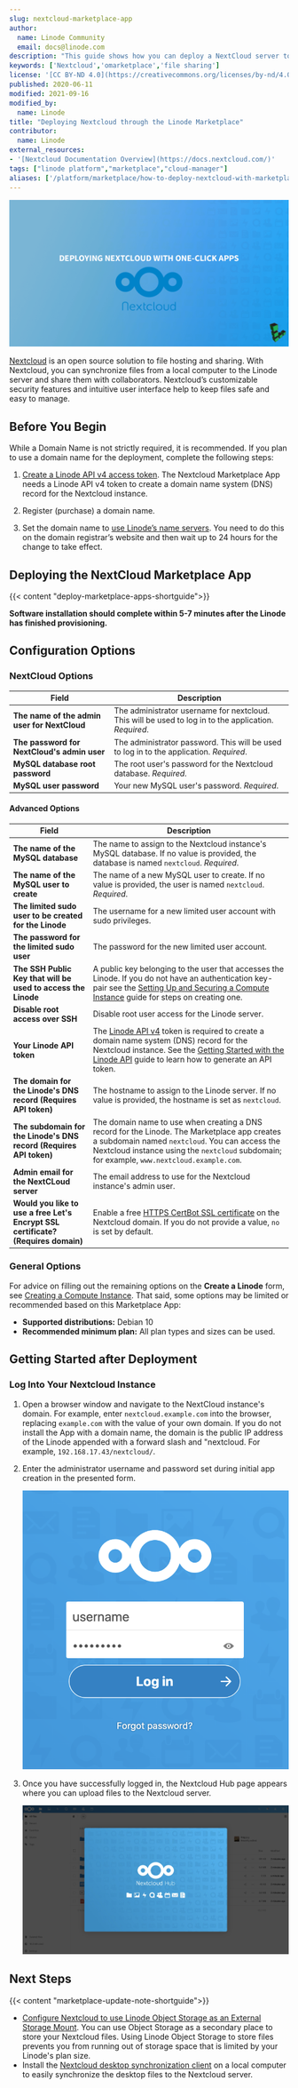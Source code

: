 ```yaml
---
slug: nextcloud-marketplace-app
author:
  name: Linode Community
  email: docs@linode.com
description: "This guide shows how you can deploy a NextCloud server to store important documents, images, and more in one location by using the NextCloud One-Click Marketplace App."
keywords: ['Nextcloud','omarketplace','file sharing']
license: '[CC BY-ND 4.0](https://creativecommons.org/licenses/by-nd/4.0)'
published: 2020-06-11
modified: 2021-09-16
modified_by:
  name: Linode
title: "Deploying Nextcloud through the Linode Marketplace"
contributor:
  name: Linode
external_resources:
- '[Nextcloud Documentation Overview](https://docs.nextcloud.com/)'
tags: ["linode platform","marketplace","cloud-manager"]
aliases: ['/platform/marketplace/how-to-deploy-nextcloud-with-marketplace-apps/', '/platform/one-click/how-to-deploy-nextcloud-with-one-click-apps/','/guides/how-to-deploy-nextcloud-with-one-click-apps/','/guides/how-to-deploy-nextcloud-with-marketplace-apps/']
---
```


![Installing Nextcloud OCA](deploying_nextcloud_oca.png)

[Nextcloud](https://nextcloud.com/) is an open source solution to file hosting and sharing. With Nextcloud, you can synchronize files from a local computer to the Linode server and share them with collaborators. Nextcloud’s customizable security features and intuitive user interface help to keep files safe and easy to manage.

## Before You Begin

While a Domain Name is not strictly required, it is recommended. If you plan to use a domain name for the deployment, complete the following steps:

1. [Create a Linode API v4 access token](/docs/platform/api/getting-started-with-the-linode-api/#get-an-access-token). The Nextcloud Marketplace App needs a Linode API v4 token to create a domain name system (DNS) record for the Nextcloud instance.

1. Register (purchase) a domain name.

1. Set the domain name to [use Linode’s name servers](/docs/guides/dns-manager/#use-linodes-name-servers-with-your-domain). You need to do this on the domain registrar’s website and then wait up to 24 hours for the change to take effect.

## Deploying the NextCloud Marketplace App

{{< content "deploy-marketplace-apps-shortguide">}}

**Software installation should complete within 5-7 minutes after the Linode has finished provisioning.**

## Configuration Options

### NextCloud Options

| **Field** | **Description** |
|-----------|-----------------|
| **The name of the admin user for NextCloud** | The administrator username for nextcloud. This will be used to log in to the application. *Required*. |
| **The password for NextCloud's admin user** | The administrator password. This will be used to log in to the application. *Required*. |
| **MySQL database root password** | The root user's password for the Nextcloud database. *Required*. |
| **MySQL user password** | Your new MySQL user's password. *Required*. |

#### Advanced Options
| **Field** | **Description** |
|-----------|-----------------|
| **The name of the MySQL database** | The name to assign to the Nextcloud instance's MySQL database. If no value is provided, the database is named `nextcloud`. *Required*.|
| **The name of the MySQL user to create** | The name of a new MySQL user to create. If no value is provided, the user is named `nextcloud`. *Required*.|
| **The limited sudo user to be created for the Linode** | The username for a new limited user account with sudo privileges. |
| **The password for the limited sudo user** | The password for the new limited user account. |
| **The SSH Public Key that will be used to access the Linode** | A public key belonging to the user that accesses the Linode. If you do not have an authentication key-pair see the [Setting Up and Securing a Compute Instance](/docs/guides/set-up-and-secure/#create-an-authentication-key-pair) guide for steps on creating one. |
| **Disable root access over SSH** | Disable root user access for the Linode server. |
| **Your Linode API token** | The [Linode API v4](https://developers.linode.com/api/v4) token is required to create a domain name system (DNS) record for the Nextcloud instance. See the [Getting Started with the Linode API](/docs/platform/api/getting-started-with-the-linode-api/#get-an-access-token) guide to learn how to generate an API token. |
| **The domain for the Linode's DNS record (Requires API token)** | The hostname to assign to the Linode server. If no value is provided, the hostname is set as `nextcloud`.|
| **The subdomain for the Linode's DNS record (Requires API token)** | The domain name to use when creating a DNS record for the Linode. The Marketplace app creates a subdomain named `nextcloud`. You can access the Nextcloud instance using the `nextcloud` subdomain; for example, `www.nextcloud.example.com`. |
| **Admin email for the NextCLoud server** | The email address to use for the Nextcloud instance's admin user. |
| **Would you like to use a free Let's Encrypt SSL certificate? (Requires domain)** |  Enable a free [HTTPS CertBot SSL certificate](https://certbot.eff.org/) on the Nextcloud domain. If you do not provide a value, `no` is set by default. |

### General Options

For advice on filling out the remaining options on the **Create a Linode** form, see [Creating a Compute Instance](/docs/guides/creating-a-compute-instance/). That said, some options may be limited or recommended based on this Marketplace App:

- **Supported distributions:** Debian 10
- **Recommended minimum plan:** All plan types and sizes can be used.

## Getting Started after Deployment

### Log Into Your Nextcloud Instance

1. Open a browser window and navigate to the NextCloud instance's domain. For example, enter `nextcloud.example.com` into the browser, replacing `example.com` with the value of your own domain. If you do not install the App with a domain name, the domain is the public IP address of the Linode appended with a forward slash and "nextcloud. For example, `192.168.17.43/nextcloud/`.

1. Enter the administrator username and password set during initial app creation in the presented form.

      ![Create a Nextcloud admin account.](nextcloud-admin.png)

1. Once you have successfully logged in, the Nextcloud Hub page appears where you can upload files to the Nextcloud server.

      ![Nextcloud Hub](welcome-nextcloud.png)

## Next Steps

{{< content "marketplace-update-note-shortguide">}}

- [Configure Nextcloud to use Linode Object Storage as an External Storage Mount](/docs/platform/object-storage/how-to-configure-nextcloud-to-use-linode-object-storage-as-an-external-storage-mount/).  You can use Object Storage as a secondary place to store your Nextcloud files. Using Linode Object Storage to store files prevents you from running out of storage space that is limited by your Linode's plan size.
- Install the [Nextcloud desktop synchronization client](https://docs.nextcloud.com/desktop/2.3/installing.html) on a local computer to easily synchronize the desktop files to the Nextcloud server.

